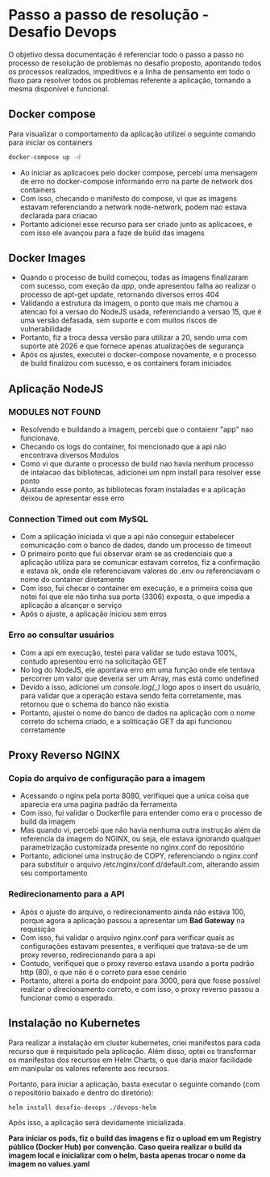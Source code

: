 # Passo a passo de resolução - Desafio Devops #

O objetivo dessa documentação é referenciar todo o passo a passo no processo de resolução de problemas no desafio proposto, apontando todos os processos realizados, impeditivos e a linha de pensamento em todo o fluxo para resolver todos os problemas referente a aplicação, tornando a mesma disponível e funcional.


## Docker compose ##

Para visualizar o comportamento da aplicação utilizei o seguinte comando para iniciar os containers

```bash
docker-compose up -d
```

- Ao iniciar as aplicacoes pelo docker compose, percebi uma mensagem de erro no docker-compose informando erro na parte de network dos containers
- Com isso, checando o manifesto do compose, vi que as imagens estavam referenciando a network node-network, podem nao estava declarada para criacao
- Portanto adicionei esse recurso para ser criado junto as aplicacoes, e com isso ele avançou para a faze de build das imagens


## Docker Images ##

- Quando o processo de build começou, todas as imagens finalizaram com sucesso, com exeção da *app*, onde apresentou falha ao realizar o processo de apt-get update, retornando diversos erros 404
- Validando a estrutura da imagem, o ponto que mais me chamou a atencao foi a versao do NodeJS usada, referenciando a versao 15, que é uma versão defasada, sem suporte e com muitos riscos de vulnerabilidade
- Portanto, fiz a troca dessa versão para utilizar a 20, sendo uma com suporte até 2026 e que fornece apenas atualizações de segurança
- Após os ajustes, executei o docker-compose novamente, e o processo de build finalizou com sucesso, e os containers foram iniciados

## Aplicação NodeJS ##

### MODULES NOT FOUND ###
- Resolvendo e buildando a imagem, percebi que o contaienr "app" nao funcionava.
- Checando os logs do container, foi mencionado que a api não encontrava diversos Modulos
- Como vi que durante o processo de build nao havia nenhum processo de intalacao das bibliotecas, adicionei um npm install para resolver esse ponto
- Ajustando esse ponto, as bibliotecas foram instaladas e a aplicação deixou de apresentar esse erro

### Connection Timed out com MySQL ###
- Com a aplicação iniciada vi que a api não conseguir estabelecer comunicação com o banco de dados, dando um processo de timeout
- O primeiro ponto que fui observar eram se as credenciais que a aplicação utiliza para se comunicar estavam corretos, fiz a confirmação e estava ok, onde ele referenciavam valores do .env ou referenciavam o nome do container diretamente
- Com isso, fui checar o container em execução, e a primeira coisa que notei foi que ele não tinha sua porta (3306) exposta, o que impedia a aplicação a alcançar o serviço
- Após o ajuste, a aplicação iniciou sem erros

### Erro ao consultar usuários ###

- Com a api em execução, testei para validar se tudo estava 100%, contudo apresentou erro na solicitação GET
- No log do NodeJS, ele apontava erro em uma função onde ele tentava percorrer um valor que deveria ser um Array, mas está como undefined
- Devido a isso, adicionei um *console.log(_)* logo apos o insert do usuário, para validar que a operação estava sendo feita corretamente, mas retornou que o schema do banco não existia
- Portanto, ajustei o nome do banco de dados na aplicação com o nome correto do schema criado, e a soliticação GET da api funcionou corretamente


## Proxy Reverso NGINX ##

### Copia do arquivo de configuração para a imagem ###
- Acessando o nginx pela porta 8080, verifiquei que a unica coisa que aparecia era uma pagina padrão da ferramenta
- Com isso, fui validar o Dockerfile para entender como era o processo de build da imagem
- Mas quando vi, percebi que não havia nenhuma outra instrução além da referencia da imagem do NGINX, ou seja, ele estava ignorando qualquer parametrização customizada presente no nginx.conf do repositório
- Portanto, adicionei uma instrução de COPY, referenciando o nginx.conf para substituir o arquivo /etc/nginx/conf.d/default.com, alterando assim seu comportamento


### Redirecionamento para a API ###
- Após o ajuste do arquivo, o redirecionamento ainda não estava 100, porque agora a aplicação passou a apresentar um **Bad Gateway** na requisição
- Com isso, fui validar o arquivo nginx.conf para verificar quais as configurações estavam presentes, e verifiquei que tratava-se de um proxy reverso, redirecionando para a api
- Contudo, verifiquei que o proxy reverso estava usando a porta padrão http (80), o que não é o correto para esse cenário
- Portanto, alterei a porta do endpoint para 3000, para que fosse possível realizar o direcionamento correto, e com isso, o proxy reverso passou a funcionar como o esperado.


## Instalação no Kubernetes ##

Para realizar a instalação em cluster kubernetes, criei manifestos para cada recurso que é requisitado pela aplicação.
Além disso, optei os transformar os manifestos dos recursos em Helm Charts, o que daria maior facilidade em manipular os valores referente aos recursos.

Portanto, para iniciar a aplicação, basta executar o seguinte comando (com o repositório baixado e dentro do diretório):

```bash
helm install desafio-devops ./devops-helm
```

Após isso, a aplicação será devidamente inicializada.

**Para iniciar os pods, fiz o build das imagens e fiz o upload em um Registry público (Docker Hub) por convenção. Caso queira realizar o build da imagem local e inicializar com o helm, basta apenas trocar o nome da imagem no values.yaml**